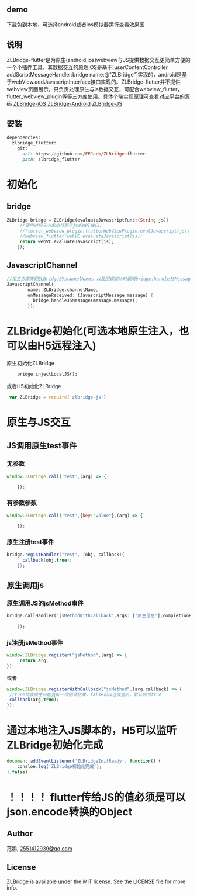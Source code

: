
## demo
下载包到本地，可选择android或者ios模拟器运行查看效果图
## 说明
ZLBridge-flutter是为原生(android,ios)webview与JS提供数据交互更简单方便的一个小插件工具，其数据交互的原理iOS是基于[userContentController addScriptMessageHandler:bridge name:@"ZLBridge"]实现的，android是基于webView.addJavascriptInterface接口实现的。ZLBridge-flutter并不提供webview页面展示，只负责处理原生与js数据交互，可配合webview_flutter，flutter_webview_plugin等等三方库使用。具体个端实现原理可查看对应平台的源码
[ZLBridge-iOS](https://github.com/FPJack/ZLBridge-iOS)
[ZLBridge-Android](https://github.com/FPJack/ZLBridge-Android)
[ZLBridge-JS](https://github.com/FPJack/ZLBridge-JS)

## 安装
```ruby
dependencies:
  zlbridge_flutter:
    git:
      url: https://github.com/FPJack/ZLBridge-flutter
      path: zlbridge_flutter
```
# 初始化 

## bridge
```Dart
ZLBridge bridge = ZLBridge(evaluateJavascriptFunc:(String js){
	 //调用对应三方库执行原生js的API接口， 
	 //flutter_webview_plugin:flutterWebViewPlugin.evalJavascript(js);
	 //webview_flutter:webVC.evaluateJavascript(js);
     return webVC.evaluateJavascript(js);
    });

```
## JavascriptChannel
```Dart
//用三方库天假ZLBridge的channelName，以及回调成功时调用bridge.handleJSMessage(message.message)
JavascriptChannel(
        name: ZLBridge.channelName,
        onMessageReceived: (JavascriptMessage message) {
          bridge.handleJSMessage(message.message);
        });
```

# ZLBridge初始化(可选本地原生注入，也可以由H5远程注入)
原生初始化ZLBridge
```Dart
    bridge.injectLocalJS();
```
或者H5初始化ZLBridge
```JavaScript
 var ZLBridge = require('zlbridge-js')
```

# 原生与JS交互

## JS调用原生test事件

### 无参数
```JavaScript
window.ZLBridge.call('test',(arg) => {

	});
```
### 有参数参数
```JavaScript
window.ZLBridge.call('test',{key:"value"},(arg) => {

	});
```
### 原生注册test事件
```Java
bridge.registHandler("test", (obj, callback){
      callback(obj,true);
    });
```

## 原生调用js

### 原生调用JS的jsMethod事件
```Dart
bridge.callHandler("jsMethodWithCallback",args: ["原生信息"],completionHandler:(obj,error){
                
	});
```

### js注册jsMethod事件
```JavaScript
window.ZLBridge.register("jsMethod",(arg) => {
     return arg;
});
 ```
 或者
 ```JavaScript
window.ZLBridge.registerWithCallback("jsMethod",(arg,callback) => {
  //ture代表原生只能监听一次回调结果，false可以连续监听，默认传为true
  callback(arg,true);
});
  ```

# 通过本地注入JS脚本的，H5可以监听ZLBridge初始化完成
```JavaScript
document.addEventListener('ZLBridgeInitReady', function() {
    consloe.log('ZLBridge初始化完成');
},false);
  ```
# ！！！！ flutter传给JS的值必须是可以json.encode转换的Object

## Author

范鹏, 2551412939@qq.com



## License

ZLBridge is available under the MIT license. See the LICENSE file for more info.
